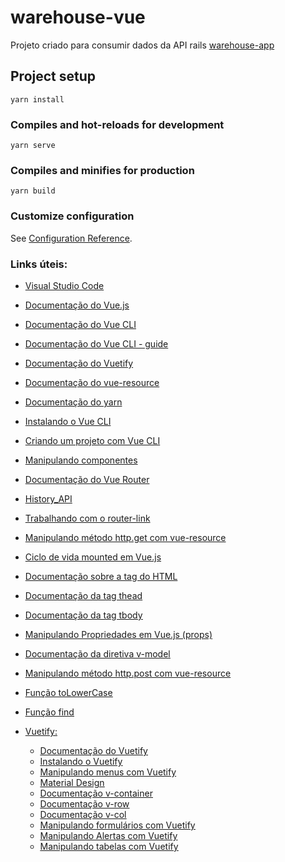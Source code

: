 # warehouse-vue

Projeto criado para consumir dados da API rails [warehouse-app](https://github.com/cellaaleo/warehouse-app)

## Project setup
```
yarn install
```

### Compiles and hot-reloads for development
```
yarn serve
```

### Compiles and minifies for production
```
yarn build
```

### Customize configuration
See [Configuration Reference](https://cli.vuejs.org/config/).

### Links úteis:
- [Visual Studio Code](https://code.visualstudio.com/)
- [Documentação do Vue.js](https://vuejs.org/)
- [Documentação do Vue CLI](https://cli.vuejs.org/)
- [Documentação do Vue CLI - guide](https://cli.vuejs.org/guide/)
- [Documentação do Vuetify](https://v2.vuetifyjs.com/en/)
- [Documentação do vue-resource](https://github.com/pagekit/vue-resource)
- [Documentação do yarn](https://classic.yarnpkg.com/lang/en/docs/install/#debian-stable)
- [Instalando o Vue CLI](https://cli.vuejs.org/guide/installation.html)
- [Criando um projeto com Vue CLI](https://cli.vuejs.org/guide/creating-a-project.html#vue-create)
- [Manipulando componentes](https://v2.vuejs.org/v2/guide/#Composing-with-Components)
- [Documentação do Vue Router](https://router.vuejs.org/)
- [History_API](https://developer.mozilla.org/en-US/docs/Web/API/History_API)
- [Trabalhando com o router-link](https://router.vuejs.org/guide/advanced/extending-router-link.html#extending-routerlink)
- [Manipulando método http.get com vue-resource](https://github.com/pagekit/vue-resource/blob/develop/docs/http.md#methods)
- [Ciclo de vida mounted em Vue.js](https://v2.vuejs.org/v2/api/#mounted)
- [Documentação sobre a tag <table> do HTML](https://developer.mozilla.org/en-US/docs/Web/HTML/Element/table)
- [Documentação da tag thead](https://developer.mozilla.org/en-US/docs/Web/HTML/Element/thead)
- [Documentação da tag tbody](https://developer.mozilla.org/en-US/docs/Web/HTML/Element/tbody)
- [Manipulando Propriedades em Vue.js (props)](https://v2.vuejs.org/v2/guide/components-props.html#ad)
- [Documentação da diretiva v-model](https://v2.vuejs.org/v2/api/#v-model)
- [Manipulando método http.post com vue-resource](https://github.com/pagekit/vue-resource/blob/develop/docs/http.md#methods)
- [Função toLowerCase](https://developer.mozilla.org/pt-BR/docs/Web/JavaScript/Reference/Global_Objects/String/toLowerCase)
- [Função find](https://developer.mozilla.org/pt-BR/docs/Web/JavaScript/Reference/Global_Objects/Array/find)

- Vuetify:
  - [Documentação do Vuetify](https://v2.vuetifyjs.com/en/)
  - [Instalando o Vuetify](https://v2.vuetifyjs.com/en/getting-started/installation/)
  - [Manipulando menus com Vuetify](https://vuetifyjs.com/en/components/menus/)
  - [Material Design](https://m3.material.io/)
  - [Documentação v-container](https://v2.vuetifyjs.com/en/components/grids/#v-container)
  - [Documentação v-row](https://v2.vuetifyjs.com/en/components/grids/#v-row)
  - [Documentação v-col](https://v2.vuetifyjs.com/en/components/grids/#v-col)
  - [Manipulando formulários com Vuetify](https://vuetifyjs.com/en/components/forms/#usage)
  - [Manipulando Alertas com Vuetify](https://vuetifyjs.com/en/components/alerts/)
  - [Manipulando tabelas com Vuetify](https://vuetifyjs.com/en/components/tables/)